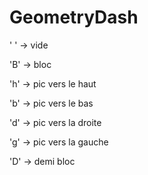 # GeometryDash

' ' -> vide

'B' -> bloc

'h' -> pic vers le haut

'b' -> pic vers le bas

'd' -> pic vers la droite

'g' -> pic vers la gauche

'D' -> demi bloc
